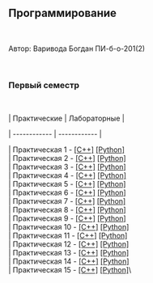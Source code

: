 ## Программирование

​

Автор: Варивода Богдан ПИ-б-о-201(2)

​

### Первый семестр

​

| Практические | Лабораторные |

| ------------ | ------------ |

| Практическая 1 - [[C++]](./Practice/01/C++/) [[Python]](./Practice/01/Python/)\
| Практическая 2 - [[C++]](./Practice/02/C++/) [[Python]](./Practice/02/Python/)\
| Практическая 3 - [[C++]](./Practice/03/C++/) [[Python]](./Practice/03/Python/)\
| Практическая 4 - [[C++]](./Practice/04/C++/) [[Python]](./Practice/04/Python/)\
| Практическая 5 - [[C++]](./Practice/05/C++/) [[Python]](./Practice/05/Python/)\
| Практическая 6 - [[C++]](./Practice/06/C++/) [[Python]](./Practice/06/Python/)\
| Практическая 7 - [[C++]](./Practice/07/C++/) [[Python]](./Practice/07/Python/)\
| Практическая 8 - [[C++]](./Practice/08/C++/) [[Python]](./Practice/08/Python/)\
| Практическая 9 - [[C++]](./Practice/09/C++/) [[Python]](./Practice/09/Python/)\
| Практическая 10 - [[C++]](./Practice/10/C++/) [[Python]](./Practice/10/Python/)\
| Практическая 11 - [[C++]](./Practice/11/C++/) [[Python]](./Practice/11/Python/)\
| Практическая 12 - [[C++]](./Practice/12/C++/) [[Python]](./Practice/12/Python/)\
| Практическая 13 - [[C++]](./Practice/13/C++/) [[Python]](./Practice/13/Python/)\
| Практическая 14 - [[C++]](./Practice/14/C++/) [[Python]](./Practice/14/Python/)\
| Практическая 15 - [[C++]](./Practice/15/C++/) [[Python]](./Practice/15/Python/)\